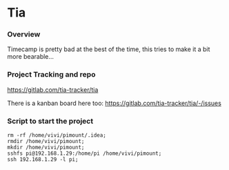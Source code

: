 # Tia 

### Overview

Timecamp is pretty bad at the best of the time, this tries to make it a bit more
bearable...

### Project Tracking and repo

https://gitlab.com/tia-tracker/tia

There is a kanban board here too:
https://gitlab.com/tia-tracker/tia/-/issues

### Script to start the project

    rm -rf /home/vivi/pimount/.idea;
    rmdir /home/vivi/pimount;
    mkdir /home/vivi/pimount;
    sshfs pi@192.168.1.29:/home/pi /home/vivi/pimount;
    ssh 192.168.1.29 -l pi;
